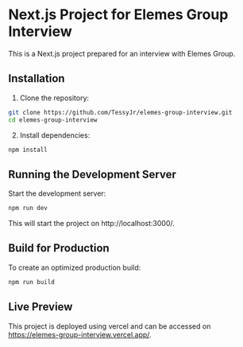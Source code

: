 # Next.js Project for Elemes Group Interview

This is a Next.js project prepared for an interview with Elemes Group.

## Installation

1. Clone the repository:

```sh
git clone https://github.com/TessyJr/elemes-group-interview.git
cd elemes-group-interview
```

2. Install dependencies:

```sh
npm install
```

## Running the Development Server

Start the development server:

```sh
npm run dev
```

This will start the project on http://localhost:3000/.

## Build for Production

To create an optimized production build:

```sh
npm run build
```

## Live Preview

This project is deployed using vercel and can be accessed on https://elemes-group-interview.vercel.app/.
